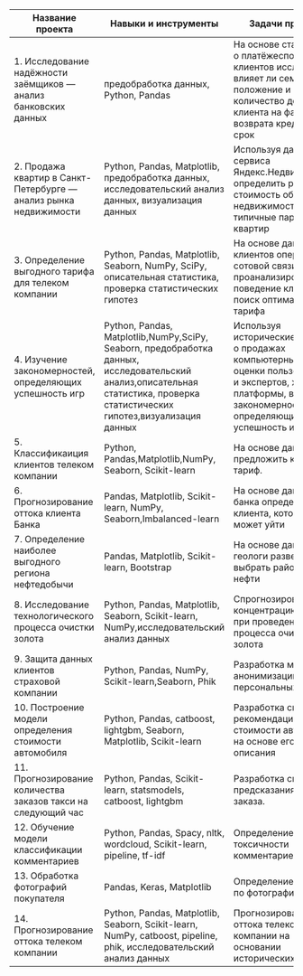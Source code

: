 | Название проекта      | Навыки и инструменты                | Задачи проекта |
|-------------|------------------|-----|
| 1. Исследование надёжности заёмщиков — анализ банковских данных    | предобработка данных, Python, Pandas    | На основе статистики о платёжеспособности клиентов исследовать влияет ли семейное положение и количество детей клиента на факт возврата кредита в срок |
| 2. Продажа квартир в Санкт-Петербурге — анализ рынка недвижимости     |Python, Pandas, Matplotlib, предобработка данных, исследовательский анализ данных, визуализация данных |   Используя данные сервиса Яндекс.Недвижимость, определить рыночную стоимость объектов недвижимости и типичные параметры квартир |
| 3. Определение выгодного тарифа для телеком компании | Python, Pandas, Matplotlib, Seaborn, NumPy, SciPy, описательная статистика, проверка статистических гипотез|    На основе данных клиентов оператора сотовой связи проанализировать поведение клиентов и поиск оптимального тарифа |
| 4. Изучение закономерностей, определяющих успешность игр  | Python, Pandas, Matplotlib,NumPy,SciPy, Seaborn, предобработка данных, исследовательский анализ,описательная статистика, проверка статистических гипотез,визуализация данных|    Используя исторические данные о продажах компьютерных игр, оценки пользователей и экспертов, жанры и платформы, выявить закономерности, определяющие успешность игры  |
| 5. Классификаиция клиентов телеком компании | Python, Pandas,Matplotlib,NumPy, Seaborn, Scikit-learn |    На основе данных предложить клиенту тариф. |
| 6. Прогнозирование оттока клиента Банка  | Pandas, Matplotlib, Scikit-learn, NumPy, Seaborn,Imbalanced-learn | На основе данных из банка определить клиента, который может уйти |
| 7. Определение наиболее выгодного региона нефтедобычи  | Pandas, Matplotlib, Scikit-learn, Bootstrap |   На основе данных геологи разведки выбрать район добычи нефти |
| 8. Исследование технологического процесса очистки золота  | Python, Pandas, Matplotlib, Seaborn, Scikit-learn, NumPy,исследовательский анализ данных |    Спрогнозировать концентрацию золота при проведении процесса очистки золота |
| 9. Защита данных клиентов страховой компании  | Python, Pandas, NumPy, Scikit-learn,Seaborn, Phik|    Разработка модели анонимизации персональных данных |
| 10. Построение модели определения стоимости автомобиля  | Python, Pandas, catboost, lightgbm, Seaborn, Matplotlib, Scikit-learn |    Разработка системы рекомендации стоимости автомобиля на основе его описания |
| 11. Прогнозирование количества заказов такси на следующий час  | Python, Pandas, Scikit-learn, statsmodels, catboost, lightgbm |    Разработка системы предсказания объема заказа. |
| 12. Обучение модели классификации комментариев  | Python, Pandas, Spacy, nltk, wordcloud, Scikit-learn, pipeline, tf-idf |    Определение токсичности комментариев. |
| 13. Обработка фотографий покупателя  |Pandas, Keras, Matplotlib |    Определение возраста по фотографии |
| 14. Прогнозирование оттока телеком компании  | Python, Pandas, Matplotlib, Seaborn, Scikit-learn, NumPy, catboost, pipeline, phik, исследовательский анализ данных        |    Прогнозирование оттока телеком компании на основании исторических данных |